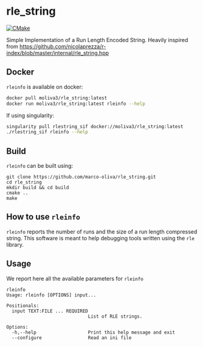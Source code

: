 # rle_string
[![CMake](https://github.com/marco-oliva/rle_string/actions/workflows/cmake.yml/badge.svg?branch=main)](https://github.com/marco-oliva/rle_string/actions/workflows/cmake.yml)

Simple Implementation of a Run Length Encoded String. Heavily inspired from https://github.com/nicolaprezza/r-index/blob/master/internal/rle_string.hpp


## Docker
`rleinfo` is available on docker:

```bash
docker pull moliva3/rle_string:latest
docker run moliva3/rle_string:latest rleinfo --help
```

If using singularity:
```bash
singularity pull rlestring_sif docker://moliva3/rle_string:latest
./rlestring_sif rleinfo --help
```

## Build
`rleinfo` can be built using:

```shell
git clone https://github.com/marco-oliva/rle_string.git
cd rle_string
mkdir build && cd build
cmake ..
make 
```

## How to use `rleinfo`
`rleinfo` reports the number of runs and the size of a run length compressed string. This software is meant to 
help debugging tools written using the `rle` library.

## Usage
We report here all the available parameters for `rleinfo`

```shell
rleinfo
Usage: rleinfo [OPTIONS] input...

Positionals:
  input TEXT:FILE ... REQUIRED
                              List of RLE strings.

Options:
  -h,--help                   Print this help message and exit
  --configure                 Read an ini file
```

